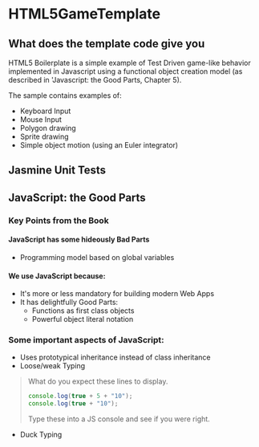 # HTML5GameTemplate

## What does the template code give you

HTML5 Boilerplate is a simple example of Test Driven game-like behavior
implemented in Javascript using a functional object creation model (as described in
'Javascript: the Good Parts, Chapter 5).

The sample contains examples of:
* Keyboard Input
* Mouse Input
* Polygon drawing
* Sprite drawing
* Simple object motion (using an Euler integrator)

## Jasmine Unit Tests

## JavaScript: the Good Parts

### Key Points from the Book

#### JavaScript has some hideously Bad Parts
* Programming model based on global variables

#### We use JavaScript because: 
* It's more or less mandatory for building modern Web Apps
* It has delightfully Good Parts:
    * Functions as first class objects
    * Powerful object literal notation


### Some important aspects of JavaScript:
* Uses prototypical inheritance instead of class inheritance
* Loose/weak Typing
> What do you expect these lines to display.
> ```javascript
> console.log(true + 5 + "10");
> console.log(true + "10");
> ```
> Type these into a JS console and see if you were right.

* Duck Typing

